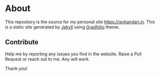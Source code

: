 # About

This repository is the source for my personal site https://jaykandari.in. This is a static site generated by [Jekyll](http://jekyllrb.com) using [Gradfolio](https://github.com/jitinnair1/gradfolio) theme.

## Contribute

Help me by reporting any issues you find in the website. Raise a Pull Request or reach out to me. Any will work.

Thank you!
